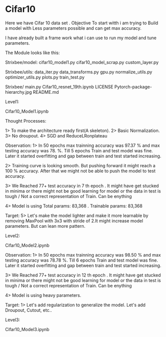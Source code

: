 # Cifar10

Here we have Cifar 10 data set .
Objective
To start witth i am trying to Build a model with Less parameters possible and can get max accuracy.

I have already built a  frame work what i can use to run  my model and tune parameters.

The Module looks like this:

Strixbee/model:
	cifar10_model1.py
	cifar10_model_scrap.py
	custom_layer.py

Strixbee/utils:
	data_iter.py
	data_transforms.py
	gpu.py
	normalize_utils.py
	optimizer_utils.py
	plots.py
	train_test.py

Strixbee/
	main.py
	Cifar10_resnet_19th.ipynb
	LICENSE
	Pytorch-package-hierarchy.jpg
	README.md


Level1:

Cifar10_Model1.ipynb

Thought Processes:

1> To make the architecture ready first(A skeleton).
2> Basic Normalization.
3> No droupout.
4> SGD and ReduceLRonplateau

Observation:
1> In 50 epochs max trainning accuracy was  97.37 % and max testing accuracy was 78. %. Till 5 epochs Train and test model was fine. Later it started overfitting and gap between train and test started increasing.

2> Training curve is looking smooth. But pushing forward it might reach a 100 % accuracy. After that we might not be able to push the model to test accuracy.

3> We Reached 77+ test accuracy in 7 th epoch . It might have get stucked in minima or there might not be good learning for model or the data in test is tough / Not a correct representation of Train. Can be enything 

4> Model is using Total params: 83,368 . Trainable params: 83,368

Target:
5> Let's make  the model lighter and make it more learnable by removing MaxPool with 3x3 with stride of 2.It might increase model parameters. But can lean more pattern.


Level2:

Cifar10_Model2.ipynb

Observation:
1> In 50 epochs max trainning accuracy was  98.50 % and max testing accuracy was 78.78 %. Till 6 epochs Train and test model was fine. Later it started overfitting and gap between train and test started increasing.

3> We Reached 77+ test accuracy in 12 th epoch . It might have get stucked in minima or there might not be good learning for model or the data in test is tough / Not a correct representation of Train. Can be enything 

4> Model is using heavy parameters.

Target:
1> Let's add regularization to generalize the model. 
Let's add Droupout, Cutout, etc..


Level3:

Cifar10_Model3.ipynb